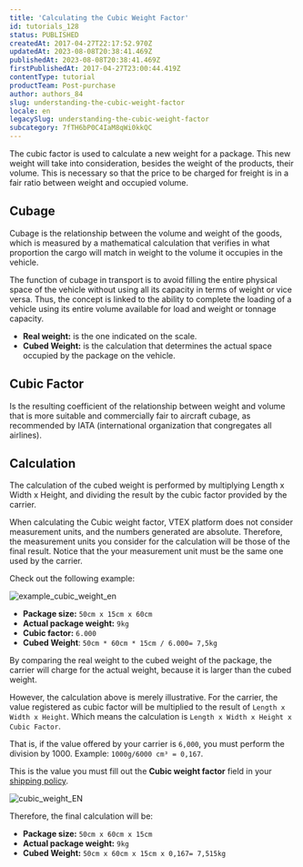 ```yaml
---
title: 'Calculating the Cubic Weight Factor'
id: tutorials_128
status: PUBLISHED
createdAt: 2017-04-27T22:17:52.970Z
updatedAt: 2023-08-08T20:38:41.469Z
publishedAt: 2023-08-08T20:38:41.469Z
firstPublishedAt: 2017-04-27T23:00:44.419Z
contentType: tutorial
productTeam: Post-purchase
author: authors_84
slug: understanding-the-cubic-weight-factor
locale: en
legacySlug: understanding-the-cubic-weight-factor
subcategory: 7fTH6bP0C4IaM8qWi0kkQC
---
```


The cubic factor is used to calculate a new weight for a package. This new weight will take into consideration, besides the weight of the products, their volume. This is necessary so that the price to be charged for freight is in a fair ratio between weight and occupied volume.

## Cubage

Cubage is the relationship between the volume and weight of the goods, which is measured by a mathematical calculation that verifies in what proportion the cargo will match in weight to the volume it occupies in the vehicle.

The function of cubage in transport is to avoid filling the entire physical space of the vehicle without using all its capacity in terms of weight or vice versa. Thus, the concept is linked to the ability to complete the loading of a vehicle using its entire volume available for load and weight or tonnage capacity.

- __Real weight:__ is the one indicated on the scale.
- __Cubed Weight:__ is the calculation that determines the actual space occupied by the package on the vehicle.

## Cubic Factor

Is the resulting coefficient of the relationship between weight and volume that is more suitable and commercially fair to aircraft cubage, as recommended by IATA (international organization that congregates all airlines).

## Calculation

The calculation of the cubed weight is performed by multiplying Length x Width x Height, and dividing the result by the cubic factor provided by the carrier.

<div class="alert alert-warning">
When calculating the Cubic weight factor, VTEX platform does not consider measurement units, and the numbers generated are absolute. Therefore, the measurement units you consider for the calculation will be those of the final result. Notice that the your measurement unit must be the same one used by the carrier.
</div>

Check out the following example:

![example_cubic_weight_en](//images.contentful.com/alneenqid6w5/3KZDUQlPBYEY8mSwqQgW6k/15cef41598f4fc1359f482cddbcca756/pesocubado.jpg)

- __Package size:__ `50cm x 15cm x 60cm`
- __Actual package weight:__ `9kg`
- __Cubic factor:__ `6.000`
- __Cubed Weight__: `50cm * 60cm * 15cm / 6.000= 7,5kg`

By comparing the real weight to the cubed weight of the package, the carrier will charge for the actual weight, because it is larger than the cubed weight.

However, the calculation above is merely illustrative. For the carrier, the value registered as cubic factor will be multiplied to the result of `Length x Width x Height`. Which means the calculation is `Length x Width x Height x Cubic Factor`.

That is, if the value offered by your carrier is `6,000`, you must perform the division by 1000. Example: `1000g/6000 cm³ = 0,167`.

This is the value you must fill out the **Cubic weight factor** field in your [shipping policy](https://help.vtex.com/es/tutorial/politica-de-envio--tutorials_140).

![cubic_weight_EN](//images.ctfassets.net/alneenqid6w5/44WaAckgByWYgyYGXtEoOj/dc63a437a83448eaafd90e0fb545879e/cubic_weight_EN.png)

Therefore, the final calculation will be:

- __Package size:__ `50cm x 60cm x 15cm`
- __Actual package weight:__ `9kg`
- __Cubed Weight:__ `50cm x 60cm x 15cm x 0,167= 7,515kg`
